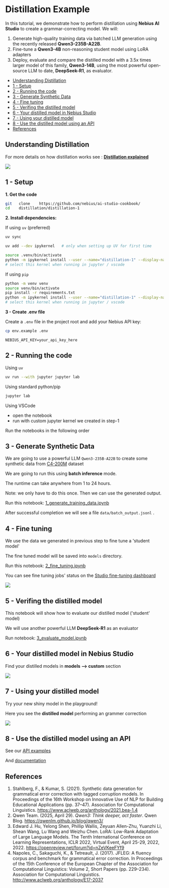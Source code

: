 # Distillation Example

In this tutorial, we demonstrate how to perform distillation using **Nebius AI Studio** to create a grammar-correcting model. We will:  

1. Generate high-quality training data via batched LLM generation using the recently released **Qwen3-235B-A22B**.
2. Fine-tune a **Qwen3-4B** non-reasoning student model using LoRA adapters  
3. Deploy, evaluate and compare the distilled model with a 3.5x times larger model of this family, **Qwen3-14B**, using the most powerful open-source LLM to date, **DeepSeek-R1**, as evaluator.

  - [Understanding Distillation](#understanding-distillation)
  - [1 - Setup](#1---setup)
  - [2 - Running the code](#2---running-the-code)
  - [3 - Generate Synthetic Data](#3---generate-synthetic-data)
  - [4 - Fine tuning](#4---fine-tuning)
  - [5 - Verifing the distilled model](#5---verifing-the-distilled-model)
  - [6 - Your distilled model in Nebius Studio](#6---your-distilled-model-in-nebius-studio)
  - [7 - Using your distilled model](#7---using-your-distilled-model)
  - [8 - Use the distilled model using an API](#8---use-the-distilled-model-using-an-api)
  - [References](#references)


## Understanding Distillation

For more details on how distillation works see : **[Distillation explained](distillation-explained.md)**

![](images/llm_distillation_diagram.png)

## 1 - Setup


**1. Get the code**

```bash
git   clone    https://github.com/nebius/ai-studio-cookbook/
cd    distillation/distillation-1
```

**2. Install dependencies:**

If using `uv` (preferred)

```bash
uv sync

uv add --dev ipykernel   # only when setting up UV for first time

source .venv/bin/activate
python -m ipykernel install --user --name="distillation-1" --display-name "distillation-1"
# select this kernel when running in jupyter / vscode
```

If using `pip`

```bash
python -m venv venv
source venv/bin/activate
pip install -r requirements.txt
python -m ipykernel install --user --name="distillation-1" --display-name "distillation-1"
# select this kernel when running in jupyter / vscode
```

**3 - Create .env file**

Create a `.env` file in the project root and add your Nebius API key:

```bash
cp env.example .env
```

```
NEBIUS_API_KEY=your_api_key_here
```

## 2 - Running the code

Using `uv`

```bash
uv run --with jupyter jupyter lab
```

Using standard python/pip

```bash
jupyter lab 
```

Using VSCode
- open the notebook
- run with custom jupyter kernel we created in step-1

Run the notebooks in the following order


## 3 - Generate Synthetic Data

We are going to use a powerful LLM `Qwen3-235B-A22B` to create some synthetic data from [C4-200M](https://huggingface.co/datasets/liweili/c4_200m) dataset 

We are going to run this using **batch inference** mode.

The runtime can take anywhere from 1 to 24 hours.

Note: we only have to do this once.  Then we can use the generated output.

Run this notebook: [1_generate_training_data.ipynb](1_generate_training_data.ipynb)

After successful completion we will see a file `data/batch_output.jsonl` .

## 4 - Fine tuning

We use the data we generated in previous step to fine tune a 'student model'

The fine tuned model will be saved into `models` directory.

Run this notebook:  [2_fine_tuning.ipynb](2_fine_tuning.ipynb)

You can see fine tuning jobs' status on the [Studio fine-tuning dashboard](https://studio.nebius.com/fine-tuning) 

![](images/fine-tuning-1.png)

## 5 - Verifing the distilled model

This notebook will show how to evaluate our distilled model ('student' model)

We will use another powerful LLM **DeepSeek-R1** as an evaluator

Run notebook: [3_evaluate_model.ipynb](3_evaluate_model.ipynb)

## 6 - Your distilled model in Nebius Studio

Find your distilled models in **models --> custom** section

![](images/distilled-model-1.png)

## 7 - Using your distilled model

Try your new shiny model in the playground!

Here you see the **distilled model** performing an  grammer correction 

![](images/distilled-model-3.png)

## 8 - Use the distilled model using an API

See our [API examples](../../api/README.md)

And [documentation](https://docs.nebius.com/studio/inference/quickstart)


## References

1. Stahlberg, F., & Kumar, S. (2021). Synthetic data generation for grammatical error correction with tagged corruption models. In Proceedings of the 16th Workshop on Innovative Use of NLP for Building Educational Applications (pp. 37–47). Association for Computational Linguistics. https://www.aclweb.org/anthology/2021.bea-1.4
2. Qwen Team. (2025, April 29). *Qwen3: Think deeper, act faster*. Qwen Blog. https://qwenlm.github.io/blog/qwen3/
3. Edward J. Hu, Yelong Shen, Phillip Wallis, Zeyuan Allen-Zhu, Yuanzhi Li, Shean Wang, Lu Wang and Weizhu Chen. LoRA: Low-Rank Adaptation of Large Language Models. The Tenth International Conference on Learning Representations, ICLR 2022, Virtual Event, April 25-29, 2022, 2022. https://openreview.net/forum?id=nZeVKeeFYf9
4. Napoles, C., Sakaguchi, K., & Tetreault, J. (2017). JFLEG: A fluency corpus and benchmark for grammatical error correction. In Proceedings of the 15th Conference of the European Chapter of the Association for Computational Linguistics: Volume 2, Short Papers (pp. 229–234). Association for Computational Linguistics. http://www.aclweb.org/anthology/E17-2037



